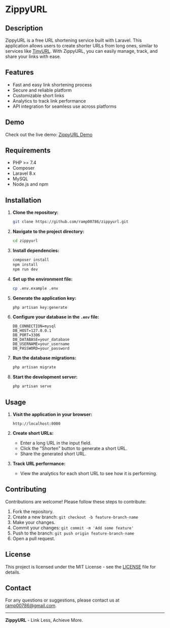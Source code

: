 # ZippyURL

## Description

ZippyURL is a free URL shortening service built with Laravel. This application allows users to create shorter URLs from long ones, similar to services like [TinyURL](https://tinyurl.com/). With ZippyURL, you can easily manage, track, and share your links with ease.

## Features

- Fast and easy link shortening process
- Secure and reliable platform
- Customizable short links
- Analytics to track link performance
- API integration for seamless use across platforms

## Demo

Check out the live demo: [ZippyURL Demo](https://pro.intactautomation.com/zippy-url/)

## Requirements

- PHP >= 7.4
- Composer
- Laravel 8.x
- MySQL
- Node.js and npm

## Installation

1. **Clone the repository:**
    ```bash
    git clone https://github.com/ramp00786/zippyurl.git
    ```

2. **Navigate to the project directory:**
    ```bash
    cd zippyurl
    ```

3. **Install dependencies:**
    ```bash
    composer install
    npm install
    npm run dev
    ```

4. **Set up the environment file:**
    ```bash
    cp .env.example .env
    ```

5. **Generate the application key:**
    ```bash
    php artisan key:generate
    ```

6. **Configure your database in the `.env` file:**
    ```
    DB_CONNECTION=mysql
    DB_HOST=127.0.0.1
    DB_PORT=3306
    DB_DATABASE=your_database
    DB_USERNAME=your_username
    DB_PASSWORD=your_password
    ```

7. **Run the database migrations:**
    ```bash
    php artisan migrate
    ```

8. **Start the development server:**
    ```bash
    php artisan serve
    ```

## Usage

1. **Visit the application in your browser:**
    ```
    http://localhost:8000
    ```

2. **Create short URLs:**
    - Enter a long URL in the input field.
    - Click the "Shorten" button to generate a short URL.
    - Share the generated short URL.

3. **Track URL performance:**
    - View the analytics for each short URL to see how it is performing.

## Contributing

Contributions are welcome! Please follow these steps to contribute:

1. Fork the repository.
2. Create a new branch: `git checkout -b feature-branch-name`
3. Make your changes.
4. Commit your changes: `git commit -m 'Add some feature'`
5. Push to the branch: `git push origin feature-branch-name`
6. Open a pull request.

## License

This project is licensed under the MIT License - see the [LICENSE](LICENSE) file for details.

## Contact

For any questions or suggestions, please contact us at [ramp00786@gmail.com](mailto:ramp00786@gmail.com).

---

**ZippyURL** - Link Less, Achieve More.
